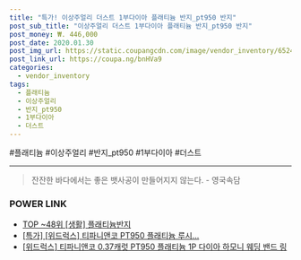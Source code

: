 ```yaml
--- 
title: "특가! 이상주얼리 더스트 1부다이아 플래티늄 반지_pt950 반지" 
post_sub_title: "이상주얼리 더스트 1부다이아 플래티늄 반지_pt950 반지" 
post_money: ₩. 446,000 
post_date: 2020.01.30 
post_img_url: https://static.coupangcdn.com/image/vendor_inventory/6524/deb46ab7901c2a15575435af26dc0f1641ce05bccf3a7517839445624854.jpg 
post_link_url: https://coupa.ng/bnHVa9 
categories: 
  - vendor_inventory 
tags: 
  - 플래티늄 
  - 이상주얼리 
  - 반지_pt950 
  - 1부다이아 
  - 더스트 
--- 
```

  #플래티늄 #이상주얼리 #반지_pt950 #1부다이아 #더스트 
<hr> 

> 잔잔한 바다에서는 좋은 뱃사공이 만들어지지 않는다. - 영국속담 


### POWER LINK

* <a href="https://blog.naver.com/an0733/221789627637" target="_blank"> TOP ~48위 [생활] 플래티늄반지</a>
* <a href="https://blog.naver.com/sakai111/221789825050" target="_blank">[특가] [위드럭스] 티파니앤코 PT950 플래티늄 루시...</a>
* <a href="https://blog.naver.com/fasyy4321/221790319102" target="_blank">[위드럭스] 티파니앤코 0.37캐럿 PT950 플래티늄 1P 다이아 하모니 웨딩 밴드 링 </a>
